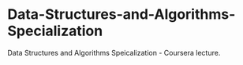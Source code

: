 # Data-Structures-and-Algorithms-Specialization
Data Structures and Algorithms Speicalization - Coursera lecture.
